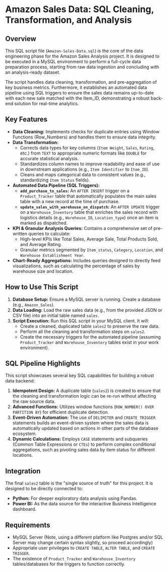 # Amazon Sales Data: SQL Cleaning, Transformation, and Analysis

## Overview

This SQL script file (`Amazon-Sales-Data.sql`) is the core of the data engineering phase for the Amazon Sales Analysis project. It is designed to be executed in a MySQL environment to perform a full-cycle data preparation process, starting from raw data ingestion and concluding with an analysis-ready dataset.

The script handles data cleaning, transformation, and pre-aggregation of key business metrics. Furthermore, it establishes an automated data pipeline using SQL triggers to ensure the sales data remains up-to-date with each new sale matched with the Item_ID, demonstrating a robust back-end solution for real-time analytics.

## Key Features

*   **Data Cleaning:** Implements checks for duplicate entries using Window Functions (Row_Numbers) and handles them to ensure data integrity.
*   **Data Transformation:**
    *   Corrects data types for key columns (`Item Weight`, `Sales`, `Rating`, etc.) from `TEXT` to appropriate numeric formats like `DOUBLE` for accurate statistical analysis.
    *   Standardizes column names to improve readability and ease of use in downstream applications (e.g., `Item Identifier` to `Item_ID`).
    *   Cleans and maps categorical data to consistent values (e.g., standardizing `Item Status` fields).
*   **Automated Data Pipeline (SQL Triggers):**
    *   **`add_purchase_to_sales`:** An `AFTER INSERT` trigger on a `Product_Tracker` table that automatically populates the main sales table with a new record at the time of purchase.
    *   **`update_sales_with_warehouse_on_dispatch`:** An `AFTER UPDATE` trigger on a `Warehouse_Inventory` table that enriches the sales record with logistics details (e.g., `Warehouse_ID`, `Location_type`) once an item is marked as dispatched.
*   **KPI & Granular Analysis Queries:** Contains a comprehensive set of pre-written queries to calculate:
    *   High-level KPIs like Total Sales, Average Sale, Total Products Sold, and Average Rating.
    *   Granular metrics segmented by `Item_status`, `Category`, `Location`, and `Warehouse Establishment Year`.
*   **Chart-Ready Aggregations:** Includes queries designed to directly feed visualizations, such as calculating the percentage of sales by warehouse size and location.

## How to Use This Script

1.  **Database Setup:** Ensure a MySQL server is running. Create a database (e.g., `Amazon_Sales`).
2.  **Data Loading:** Load the raw sales data (e.g., from the provided JSON or CSV file) into an initial table named `sales`.
3.  **Script Execution:** Run this SQL script in your MySQL client. It will:
    *   Create a cleaned, duplicated table `sales2` to preserve the raw data.
    *   Perform all the cleaning and transformation steps on `sales2`.
    *   Create the necessary triggers for the automated pipeline (assuming `Product_Tracker` and `Warehouse_Inventory` tables exist in your work environment).

## SQL Pipeline Highlights

This script showcases several key SQL capabilities for building a robust data backend:

1.  **Idempotent Design:** A duplicate table (`sales2`) is created to ensure that the cleaning and transformation logic can be re-run without affecting the raw source data.
2.  **Advanced Functions:** Utilizes window functions (`ROW_NUMBER() OVER PARTITION BY`) for efficient duplicate detection.
3.  **Event-Driven Automation:** The use of `DELIMITER` and `CREATE TRIGGER` statements builds an event-driven system where the sales data is automatically updated based on actions in other parts of the database ecosystem.
4.  **Dynamic Calculations:** Employs `CASE` statements and subqueries (Common Table Expressions or `CTEs`) to perform complex conditional aggregations, such as pivoting sales data by item status for different locations.

## Integration

The final `sales2` table is the "single source of truth" for this project. It is designed to be directly connected to:
*   **Python:** For deeper exploratory data analysis using Pandas.
*   **Power BI:** As the data source for the interactive Business Intelligence dashboard.

## Requirements

*   MySQL Server (Note, using a different platform like Postgres and/or SQL Server may change certain syntax slightly, so proceed accordingly)
*   Appropriate user privileges to `CREATE TABLE`, `ALTER TABLE`, and `CREATE TRIGGER`.
*   The existence of `Product_Tracker` and `Warehouse_Inventory` tables/databases for the triggers to function correctly.
